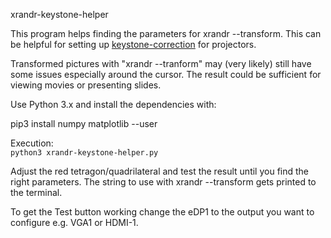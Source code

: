 xrandr-keystone-helper

This program helps finding the parameters for xrandr --transform.
This can be helpful for setting up [keystone-correction](https://www.projectorpeople.com/resources/keystone-correction.asp) for projectors.

Transformed pictures with "xrandr --tranform" may (very likely) still have some issues especially around the cursor.
The result could be sufficient for viewing movies or presenting slides.

Use Python 3.x and install the dependencies with: 

pip3 install numpy matplotlib --user  

Execution:  
```python3 xrandr-keystone-helper.py```

Adjust the red tetragon/quadrilateral and test the result until you find the right parameters. The string to use with xrandr --transform gets printed to the terminal.

To get the Test button working change the eDP1 to the output you want to configure e.g. VGA1 or HDMI-1.
